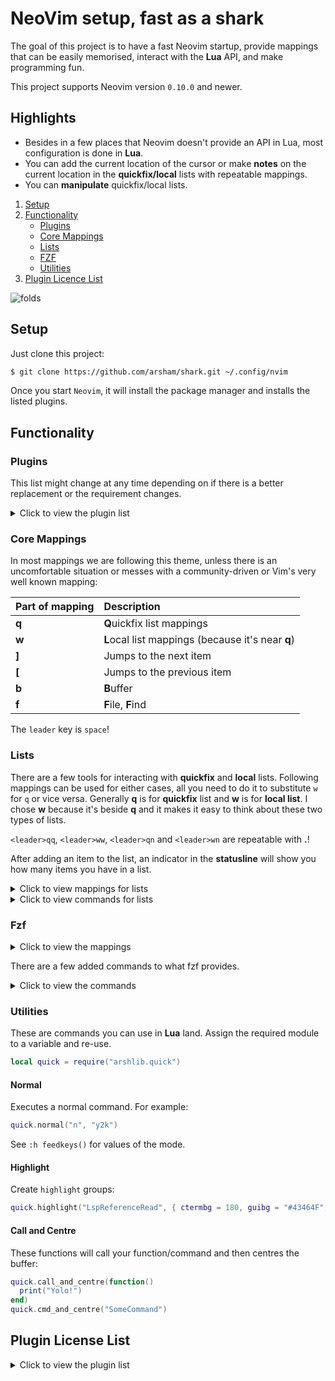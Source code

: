 # NeoVim setup, fast as a shark

The goal of this project is to have a fast Neovim startup, provide mappings
that can be easily memorised, interact with the **Lua** API, and make
programming fun.

This project supports Neovim version `0.10.0` and newer.

## Highlights

- Besides in a few places that Neovim doesn't provide an API in Lua, most
  configuration is done in **Lua**.
- You can add the current location of the cursor or make **notes** on the
  current location in the **quickfix/local** lists with repeatable mappings.
- You can **manipulate** quickfix/local lists.

1. [Setup](#setup)
2. [Functionality](#functionality)
   - [Plugins](#plugins)
   - [Core Mappings](#core-mappings)
   - [Lists](#lists)
   - [FZF](#fzf)
   - [Utilities](#utilities)
3. [Plugin Licence List](#plugin-license-list)

![folds](https://user-images.githubusercontent.com/428611/148667078-25211d3c-116a-4c6f-938a-bb52b8bb1163.png)

## Setup

Just clone this project:

```bash
$ git clone https://github.com/arsham/shark.git ~/.config/nvim
```

Once you start `Neovim`, it will install the package manager and installs the
listed plugins.

## Functionality

### Plugins

This list might change at any time depending on if there is a better
replacement or the requirement changes.

<details>
    <summary>Click to view the plugin list</summary>

Some plugins are not listed here. You can find the complete list in the
[plugins](./lua/plugins/) folder.

Licenses for plugins can be found [here](#plugin-license-list).

| Function  | Plugin                                           | Description                          |
| :-------- | :----------------------------------------------- | :----------------------------------- |
| 🔥 Core   | [folke/lazy.nvim][folke/lazy.nvim]               | Package manager                      |
| 🔥 Visual | [arsham/arshamiser.nvim][arshamiser.nvim]        | Status line, colour scheme and folds |
| 🔥 Lists  | [arsham/listish.nvim][listish.nvim]              | Supporting quickfix and local lists  |
| 🧰 Lib    | [arsham/arshlib.nvim][arshlib.nvim]              | Library used in various plugins      |
| ⚡ Visual | [nvim-tree/nvim-web-devicons][nvim-web-devicons] |                                      |
| 🔍 Finder | [junegunn/fzf][fzf]                              | Fuzzy finder                         |
| 🔍 Finder | [junegunn/fzf.vim][fzf.vim]                      | fzf plugin for vim                   |
| 🔥 Finder | [arsham/fzfmania.nvim][fzfmania.nvim]            | Very powerful FZF setup in lua       |
| 🔥 Finder | [ibhagwan/fzf-lua][fzf-lua]                      | fzf :heart: lua - fzf frontend       |
| 🧰 Core   | [nvim-lua/plenary.nvim][plenary.nvim]            |                                      |

</details>

### Core Mappings

In most mappings we are following this theme, unless there is an uncomfortable
situation or messes with a community-driven or Vim's very well known mapping:

| Part of mapping | Description                                       |
| :-------------- | :------------------------------------------------ |
| **q**           | **Q**uickfix list mappings                        |
| **w**           | **L**ocal list mappings (because it's near **q**) |
| **]**           | Jumps to the next item                            |
| **[**           | Jumps to the previous item                        |
| **b**           | **B**uffer                                        |
| **f**           | **F**ile, **F**ind                                |

The `leader` key is `space`!

### Lists

There are a few tools for interacting with **quickfix** and **local** lists.
Following mappings can be used for either cases, all you need to do it to
substitute `w` for `q` or vice versa. Generally **q** is for **quickfix** list
and **w** is for **local list**. I chose **w** because it's beside **q** and it
makes it easy to think about these two types of lists.

`<leader>qq`, `<leader>ww`, `<leader>qn` and `<leader>wn` are repeatable with
**.**!

After adding an item to the list, an indicator in the **statusline** will show
you how many items you have in a list.

<details>
    <summary>Click to view mappings for lists</summary>

| Mapping      | Description                                                              |
| :----------- | :----------------------------------------------------------------------- |
| `<leader>cc` | Close both quickfix and local list windows                               |
| `<leader>qq` | Add current line and column to the **q**uickfix list.                    |
| `<leader>qn` | Add current line and column with your **n**ote to the **q**uickfix list. |
| `<leader>qo` | **O**pen the **q**uickfix list.                                          |
| `<leader>qd` | **D**rop the **q**uickfix list.                                          |
| `<leader>qc` | **C**lose the **q**uickfix list.                                         |
| `]q`         | Go to the next item in the **q**uickfix list and centre.                 |
| `[q`         | Go to the previous item in the **q**uickfix list and centre.             |
| `<leader>wq` | Add current line and column to the locallist.                            |
| `<leader>wn` | Add current line and column with your **n**ote to the locallist.         |
| `<leader>wo` | **O**pen the locallist.                                                  |
| `<leader>wd` | **D**rop the locallist.                                                  |
| `<leader>wc` | **C**lose the locallist.                                                 |
| `]w`         | Go to the next item in the locallist and centre.                         |
| `[w`         | Go to the previous item in the locallist and centre.                     |

</details>

<details>
    <summary>Click to view commands for lists</summary>

| Command         | Description                                 |
| :-------------- | :------------------------------------------ |
| `Clearquickfix` | **Clear** the quickfix list.                |
| `Clearloclist`  | **Clear** the local list of current buffer. |

</details>

### Fzf

<details>
    <summary>Click to view the mappings</summary>

Most actions can apply to multiple selected items if possible.

| Mapping            | Description                                            |
| :----------------- | :----------------------------------------------------- |
| `<Ctrl-p>`         | File list in current folder.                           |
| `<Alt-p>`          | File list in home folder.                              |
| `<Ctrl-b>`         | **B**uffer list.                                       |
| `<Alt-b>`          | Delete **b**uffers from the buffer list.               |
| `<Ctrl-/>`         | Search in lines on current buffer.                     |
| `<Alt-/>`          | Search in lines of **all open buffers**.               |
| `<leader>@`        | Search in **ctags** or **LSP** symbols (see below).    |
| `<leader>:`        | Commands                                               |
| `<leader>ff`       | **F**ind in contents of all files in current folder.   |
| `<leader>fF`       | Like `<leader>ff`, but you can filter filenames too    |
| `<leader>fa`       | **F**ind **A**ll disabling `.gitignore` handling.      |
| `<leader>fA`       | Like `<leader>fA`, but you can filter filenames too    |
| `<leader>fi`       | **I**ncrementally **F**ind.                            |
| `<leader>rg`       | Search (**rg**) with current word.                     |
| `<leader>fG`       | Like `<leader>fG`, but you can filter filenames too    |
| `<leader>ra`       | Search (**rg**) disabling `.gitignore` handling.       |
| `<leader>rA`       | Like `<leader>rA`, but you can filter filenames too    |
| `<leader>ri`       | **I**ncrementally search (**rg**) with current word.   |
| `<leader>fh`       | **F**ile **H**istory                                   |
| `<leader>fl`       | **F**ile **l**ocate (requires mlocate)                 |
| `<leader>gf`       | **GFiles**                                             |
| `<leader>mm`       | **Marks**                                              |
| `<Ctrl-x><Ctrl-k>` | Search in **dictionaries** (requires **words-insane**) |
| `<Ctrl-x><Ctrl-f>` | Search in **f**iles                                    |
| `<Ctrl-x><Ctrl-l>` | Search in **l**ines                                    |

If you keep hitting `<Ctrl-/>` the preview window will change width. With
`Shift-/` you can show and hide the preview window.

When a file is selected, additional to what **fzf** provides out of the box,
you can invoke one of these secondary actions:

| Mapping | Description                        |
| :------ | :--------------------------------- |
| `alt-/` | To search in the lines.            |
| `alt-@` | To search in ctags or lsp symbols. |
| `alt-:` | To go to a specific line.          |
| `alt-q` | Add items to the quickfix list.    |
| `alt-w` | Add items to the local list.       |

Note that if a `LSP` server is not attached to the buffer, it will fall back to
`ctags`.

Sometimes when you list files and `sink` with **@**, the `LSP` might not be
ready yet, therefore it falls back to `ctags` immediately. In this case you can
cancel, which will land you to the file, and you can invoke `<leader>@` for
**LSP** symbols.

</details>

There are a few added commands to what fzf provides.

<details>
    <summary>Click to view the commands</summary>

| Command       | Description                                |
| :------------ | :----------------------------------------- |
| `GGrep`       | Run **git grep**                           |
| `GTree`       | Browse **git** commits                     |
| `Marks`       | Show **marks** with preview                |
| `MarksDelete` | Delete **marks**                           |
| `Todo`        | List **todo**/**fixme** lines              |
| `ArgsAdd`     | Select and add files to the args list      |
| `ArgsDelete`  | Select and delete files from the args list |
| `Worktree`    | Switch between git worktrees               |
| `BLines`      | Search in current buffer                   |
| `History`     | Show open file history                     |
| `Checkout`    | Checkout a branch                          |
| `GitStatus`   | Show git status                            |
| `Jumps`       | Choose from jump list                      |
| `Autocmds`    | Show autocmds                              |
| `Changes`     | Show change list                           |
| `Registers`   | Show register contents                     |

</details>

### Utilities

These are commands you can use in **Lua** land. Assign the required module to a
variable and re-use.

```lua
local quick = require("arshlib.quick")
```

#### Normal

Executes a normal command. For example:

```lua
quick.normal("n", "y2k")
```

See `:h feedkeys()` for values of the mode.

#### Highlight

Create `highlight` groups:

```lua
quick.highlight("LspReferenceRead", { ctermbg = 180, guibg = "#43464F", style = "bold" })
```

#### Call and Centre

These functions will call your function/command and then centres the buffer:

```lua
quick.call_and_centre(function()
  print("Yolo!")
end)
quick.cmd_and_centre("SomeCommand")
```

## Plugin License List

<details>
    <summary>Click to view the plugin list</summary>

| Plugin                                    | License                                                                   |
| ----------------------------------------- | ------------------------------------------------------------------------- |
| [folke/lazy.nvim][folke/lazy.nvim]        | [Apache-2.0](https://github.com/folke/lazy.nvim/blob/main/LICENSE)        |
| [arsham/arshamiser.nvim][arshamiser.nvim] | [MIT](https://github.com/arsham/arshamiser.nvim/blob/master/LICENSE)      |
| [arsham/arshlib.nvim][arshlib.nvim]       | [MIT](https://github.com/arsham/arshlib.nvim/blob/master/LICENSE)         |
| [arsham/listish.nvim][listish.nvim]       | [MIT](https://github.com/arsham/listish.nvim/blob/master/LICENSE)         |
| [nvim-web-devicons][nvim-web-devicons]    | [MIT](https://github.com/nvim-tree/nvim-web-devicons/blob/master/LICENSE) |
| [nvim-lua/plenary.nvim][plenary.nvim]     | [MIT](https://github.com/nvim-lua/plenary.nvim/blob/master/LICENSE)       |
| [junegunn/fzf][fzf]                       | [MIT](https://github.com/junegunn/fzf/blob/master/LICENSE)                |
| [junegunn/fzf.vim][fzf.vim]               | [MIT](https://github.com/junegunn/fzf.vim/blob/master/LICENSE)            |
| [arsham/fzfmania.nvim][fzfmania.nvim]     | [MIT](https://github.com/arsham/fzfmania.nvim/blob/master/LICENSE)        |
| [ibhagwan/fzf-lua][fzf-lua]               | [AGPL-3.0](https://github.com/ibhagwan/fzf-lua/blob/main/LICENSE)         |

</details>

[folke/lazy.nvim]: https://github.com/folke/lazy.nvim
[arshamiser.nvim]: https://github.com/arsham/arshamiser.nvim
[arshlib.nvim]: https://github.com/arsham/arshlib.nvim
[listish.nvim]: https://github.com/arsham/listish.nvim
[nvim-web-devicons]: https://github.com/nvim-tree/nvim-web-devicons
[plenary.nvim]: https://github.com/nvim-lua/plenary.nvim
[fzf]: https://github.com/junegunn/fzf
[fzf.vim]: https://github.com/junegunn/fzf.vim
[fzfmania.nvim]: https://github.com/arsham/fzfmania.nvim
[fzf-lua]: https://github.com/ibhagwan/fzf-lua

<!--
vim: foldlevel=2 conceallevel=0
-->
